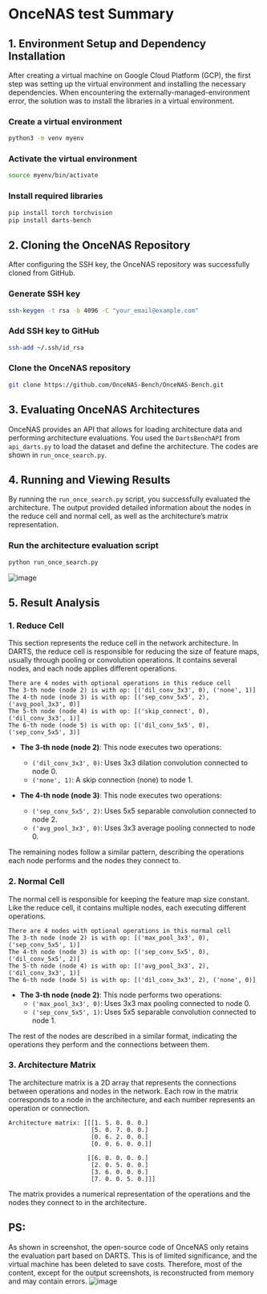 # OnceNAS test Summary

## 1. Environment Setup and Dependency Installation

After creating a virtual machine on Google Cloud Platform (GCP), the first step was setting up the virtual environment and installing the necessary dependencies. When encountering the externally-managed-environment error, the solution was to install the libraries in a virtual environment.

### Create a virtual environment
```bash
python3 -m venv myenv
```

### Activate the virtual environment
```bash
source myenv/bin/activate
```

### Install required libraries
```bash
pip install torch torchvision
pip install darts-bench
```

## 2. Cloning the OnceNAS Repository

After configuring the SSH key, the OnceNAS repository was successfully cloned from GitHub.

### Generate SSH key
```bash
ssh-keygen -t rsa -b 4096 -C "your_email@example.com"
```

### Add SSH key to GitHub
```bash
ssh-add ~/.ssh/id_rsa
```

### Clone the OnceNAS repository
```bash
git clone https://github.com/OnceNAS-Bench/OnceNAS-Bench.git
```

## 3. Evaluating OnceNAS Architectures

OnceNAS provides an API that allows for loading architecture data and performing architecture evaluations. You used the `DartsBenchAPI` from `api_darts.py` to load the dataset and define the architecture. The codes are shown in `run_once_search.py`.

## 4. Running and Viewing Results

By running the `run_once_search.py` script, you successfully evaluated the architecture. The output provided detailed information about the nodes in the reduce cell and normal cell, as well as the architecture’s matrix representation.

### Run the architecture evaluation script
```bash
python run_once_search.py
```

![image](https://github.com/user-attachments/assets/3e96315f-c75a-4bf8-9688-177f795924b2)

## 5. Result Analysis

### 1. Reduce Cell
This section represents the reduce cell in the network architecture. In DARTS, the reduce cell is responsible for reducing the size of feature maps, usually through pooling or convolution operations. It contains several nodes, and each node applies different operations.

```
There are 4 nodes with optional operations in this reduce cell
The 3-th node (node 2) is with op: [('dil_conv_3x3', 0), ('none', 1)]
The 4-th node (node 3) is with op: [('sep_conv_5x5', 2), ('avg_pool_3x3', 0)]
The 5-th node (node 4) is with op: [('skip_connect', 0), ('dil_conv_3x3', 1)]
The 6-th node (node 5) is with op: [('dil_conv_5x5', 0), ('sep_conv_5x5', 3)]
```

- **The 3-th node (node 2)**: This node executes two operations:
  - `('dil_conv_3x3', 0)`: Uses 3x3 dilation convolution connected to node 0.
  - `('none', 1)`: A skip connection (none) to node 1.

- **The 4-th node (node 3)**: This node executes two operations:
  - `('sep_conv_5x5', 2)`: Uses 5x5 separable convolution connected to node 2.
  - `('avg_pool_3x3', 0)`: Uses 3x3 average pooling connected to node 0.

The remaining nodes follow a similar pattern, describing the operations each node performs and the nodes they connect to.

### 2. Normal Cell
The normal cell is responsible for keeping the feature map size constant. Like the reduce cell, it contains multiple nodes, each executing different operations.

```
There are 4 nodes with optional operations in this normal cell
The 3-th node (node 2) is with op: [('max_pool_3x3', 0), ('sep_conv_5x5', 1)]
The 4-th node (node 3) is with op: [('sep_conv_5x5', 0), ('dil_conv_5x5', 2)]
The 5-th node (node 4) is with op: [('avg_pool_3x3', 2), ('dil_conv_3x3', 1)]
The 6-th node (node 5) is with op: [('dil_conv_3x3', 2), ('none', 0)]
```

- **The 3-th node (node 2)**: This node performs two operations:
  - `('max_pool_3x3', 0)`: Uses 3x3 max pooling connected to node 0.
  - `('sep_conv_5x5', 1)`: Uses 5x5 separable convolution connected to node 1.

The rest of the nodes are described in a similar format, indicating the operations they perform and the connections between them.

### 3. Architecture Matrix
The architecture matrix is a 2D array that represents the connections between operations and nodes in the network. Each row in the matrix corresponds to a node in the architecture, and each number represents an operation or connection.

```
Architecture matrix: [[[1. 5. 0. 0. 0.]
                       [5. 0. 7. 0. 0.]
                       [0. 6. 2. 0. 0.]
                       [0. 0. 6. 0. 0.]]

                      [[6. 0. 0. 0. 0.]
                       [2. 0. 5. 0. 0.]
                       [3. 6. 0. 0. 0.]
                       [7. 0. 0. 5. 0.]]]
```

The matrix provides a numerical representation of the operations and the nodes they connect to in the architecture.

## PS:
As shown in screenshot, the open-source code of OnceNAS only retains the evaluation part based on DARTS. This is of limited significance, and the virtual machine has been deleted to save costs. Therefore, most of the content, except for the output screenshots, is reconstructed from memory and may contain errors.
![image](https://github.com/user-attachments/assets/4c99692f-253e-4f92-9ea0-25bb1aea854c)

